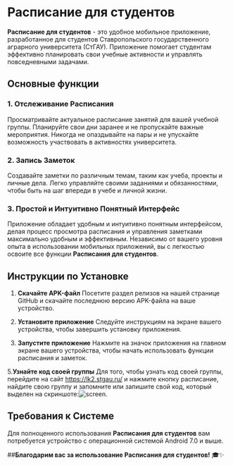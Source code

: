 # **Расписание для студентов**

**Расписание для студентов** - это удобное мобильное приложение, разработанное для студентов Ставропольского государственного аграрного университета (СтГАУ). Приложение помогает студентам эффективно планировать свои учебные активности и управлять повседневными задачами. 

## **Основные функции**

### **1. Отслеживание Расписания**
Просматривайте актуальное расписание занятий для вашей учебной группы. Планируйте свои дни заранее и не пропускайте важные мероприятия. Никогда не опаздывайте на пары и не упускайте возможность участвовать в активностях университета.

### **2. Запись Заметок**
Создавайте заметки по различным темам, таким как учеба, проекты и личные дела. Легко управляйте своими заданиями и обязанностями, чтобы быть на шаг впереди в учебе и личной жизни.

### **3. Простой и Интуитивно Понятный Интерфейс**
Приложение обладает удобным и интуитивно понятным интерфейсом, делая процесс просмотра расписания и управления заметками максимально удобным и эффективным. Независимо от вашего уровня опыта в использовании мобильных приложений, вы с легкостью освоите все функции **Расписания для студентов**.

## **Инструкции по Установке**

1. **Скачайте APK-файл**
   Посетите раздел релизов на нашей странице GitHub и скачайте последнюю версию APK-файла на ваше устройство.

2. **Установите приложение**
   Следуйте инструкциям на экране вашего устройства, чтобы завершить установку приложения.

3. **Запустите приложение**
   Нажмите на значок приложения на главном экране вашего устройства, чтобы начать использовать функции расписания и заметок.
   
5.**Узнайте код своей группы**
   Для того, чтобы узнать код своей группы, перейдите на сайт https://lk2.stgau.ru/ и нажмите кнопку расписание, найдите свою группу и запомните или запишите свой код, который выделен на скриншоте:![screen](https://github.com/tripleguard/scheduleapp/assets/140626637/80559fd9-240f-47b2-8e6c-928f3724ef16).


## **Требования к Системе**

Для полноценного использования **Расписания для студентов** вам потребуется устройство с операционной системой Android 7.0 и выше.

##**Благодарим вас за использование Расписания для студентов!** 🎓✨
